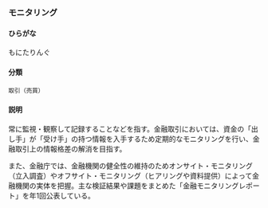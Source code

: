 <div style="display:none;">

## [あ行](securities-terms?id=あ行)
## [か行](securities-terms?id=か行)
## [さ行](securities-terms?id=さ行)
## [た行](securities-terms?id=た行)
## [な行](securities-terms?id=な行)
## [は行](securities-terms?id=は行)
## [ま行](securities-terms?id=ま行)

</div>

### モニタリング

#### ひらがな

もにたりんぐ

#### 分類

`取引（売買）`

#### 説明

常に監視・観察して記録することなどを指す。金融取引においては、資金の「出し手」が「受け手」の持つ情報を入手するため定期的なモニタリングを行い、金融取引上の情報格差の解消を目指す。
 
また、金融庁では、金融機関の健全性の維持のためオンサイト・モニタリング（立入調査）やオフサイト・モニタリング（ヒアリングや資料提供）によって金融機関の実体を把握。主な検証結果や課題をまとめた「金融モニタリングレポート」を年1回公表している。

<div style="display:none;">

## [や行](securities-terms?id=や行)
## [ら行](securities-terms?id=ら行)
## [わ行](securities-terms?id=わ行)
## [英数字・記号](securities-terms?id=英数字・記号)

</div>

